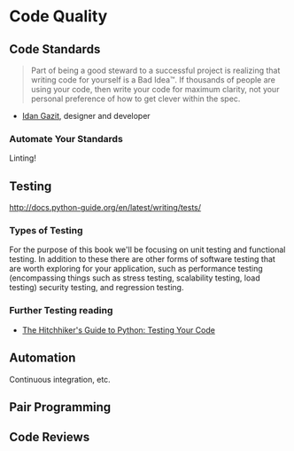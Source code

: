 # Code Quality

<INSERT INTRO>

## Code Standards

> Part of being a good steward to a successful project is realizing that writing code for yourself is a Bad Idea™. If thousands of people are using your code, then write your code for maximum clarity, not your personal preference of how to get clever within the spec.

- [Idan Gazit](http://gazit.me/), designer and developer


### Automate Your Standards

Linting!

## Testing

http://docs.python-guide.org/en/latest/writing/tests/

### Types of Testing

For the purpose of this book we'll be focusing on unit testing and functional testing. In addition to these there are other forms of software testing that are worth exploring for your application, such as performance testing (encompassing things such as stress testing, scalability testing, load testing) security testing, and regression testing.

### Further Testing reading

- [The Hitchhiker's Guide to Python: Testing Your Code](http://docs.python-guide.org/en/latest/writing/tests/)

## Automation

Continuous integration, etc.

## Pair Programming

## Code Reviews

